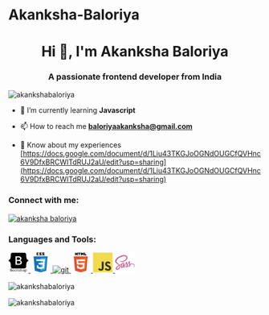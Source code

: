 # Akanksha-Baloriya
<h1 align="center">Hi 👋, I'm Akanksha Baloriya</h1>
<h3 align="center">A passionate frontend developer from India</h3>


<p align="left"> <img src="https://komarev.com/ghpvc/?username=akankshabaloriya&label=Profile%20views&color=0e75b6&style=flat" alt="akankshabaloriya" /> </p>

- 🌱 I’m currently learning **Javascript**

- 📫 How to reach me **baloriyaakanksha@gmail.com**

- 📄 Know about my experiences [https://docs.google.com/document/d/1Liu43TKGJoOGNdOUGCfQVHnc6V9DfxBRCWITdRUJ2aU/edit?usp=sharing](https://docs.google.com/document/d/1Liu43TKGJoOGNdOUGCfQVHnc6V9DfxBRCWITdRUJ2aU/edit?usp=sharing)

<h3 align="left">Connect with me:</h3>
<p align="left">
<a href="https://linkedin.com/in/akanksha baloriya" target="blank"><img align="center" src="https://raw.githubusercontent.com/rahuldkjain/github-profile-readme-generator/master/src/images/icons/Social/linked-in-alt.svg" alt="akanksha baloriya" height="30" width="40" /></a>
</p>

<h3 align="left">Languages and Tools:</h3>
<p align="left"> <a href="https://getbootstrap.com" target="_blank" rel="noreferrer"> <img src="https://raw.githubusercontent.com/devicons/devicon/master/icons/bootstrap/bootstrap-plain-wordmark.svg" alt="bootstrap" width="40" height="40"/> </a> <a href="https://www.w3schools.com/css/" target="_blank" rel="noreferrer"> <img src="https://raw.githubusercontent.com/devicons/devicon/master/icons/css3/css3-original-wordmark.svg" alt="css3" width="40" height="40"/> </a> <a href="https://git-scm.com/" target="_blank" rel="noreferrer"> <img src="https://www.vectorlogo.zone/logos/git-scm/git-scm-icon.svg" alt="git" width="40" height="40"/> </a> <a href="https://www.w3.org/html/" target="_blank" rel="noreferrer"> <img src="https://raw.githubusercontent.com/devicons/devicon/master/icons/html5/html5-original-wordmark.svg" alt="html5" width="40" height="40"/> </a> <a href="https://developer.mozilla.org/en-US/docs/Web/JavaScript" target="_blank" rel="noreferrer"> <img src="https://raw.githubusercontent.com/devicons/devicon/master/icons/javascript/javascript-original.svg" alt="javascript" width="40" height="40"/> </a> <a href="https://sass-lang.com" target="_blank" rel="noreferrer"> <img src="https://raw.githubusercontent.com/devicons/devicon/master/icons/sass/sass-original.svg" alt="sass" width="40" height="40"/> </a> </p>

<p><img align="center" src="https://github-readme-stats.vercel.app/api/top-langs?username=akankshabaloriya&show_icons=true&locale=en&layout=compact" alt="akankshabaloriya" /></p>

<p><img align="center" src="https://github-readme-streak-stats.herokuapp.com/?user=akankshabaloriya&" alt="akankshabaloriya" /></p>

